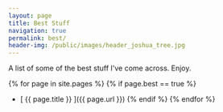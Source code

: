 ```yaml
---
layout: page
title: Best Stuff
navigation: true
permalink: best/
header-img: /public/images/header_joshua_tree.jpg
---
```


A list of some of the best stuff I've come across. Enjoy.

{% for page in site.pages %}
  {% if page.best == true %}
  * [ {{ page.title }} ]({{ page.url }})
  {% endif %}
{% endfor %}
